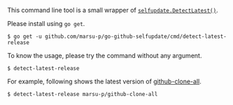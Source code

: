 This command line tool is a small wrapper of [`selfupdate.DetectLatest()`](https://godoc.org/github.com/marsu-p/go-github-selfupdate/selfupdate#DetectLatest).

Please install using `go get`.

```
$ go get -u github.com/marsu-p/go-github-selfupdate/cmd/detect-latest-release
```

To know the usage, please try the command without any argument.

```
$ detect-latest-release
```

For example, following shows the latest version of [github-clone-all](https://github.com/marsu-p/github-clone-all).

```
$ detect-latest-release marsu-p/github-clone-all
```

